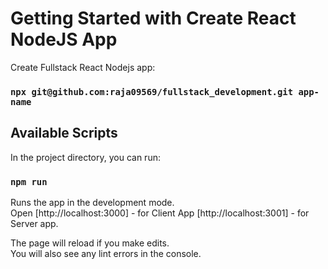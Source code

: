 # Getting Started with Create React NodeJS App


Create Fullstack React Nodejs app:
### `npx git@github.com:raja09569/fullstack_development.git app-name`

## Available Scripts

In the project directory, you can run:

### `npm run`

Runs the app in the development mode.\
Open 
[http://localhost:3000] - for Client App
[http://localhost:3001] - for Server app.

The page will reload if you make edits.\
You will also see any lint errors in the console.